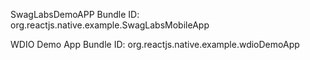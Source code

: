 SwagLabsDemoAPP Bundle ID: org.reactjs.native.example.SwagLabsMobileApp

WDIO Demo App Bundle ID: org.reactjs.native.example.wdioDemoApp